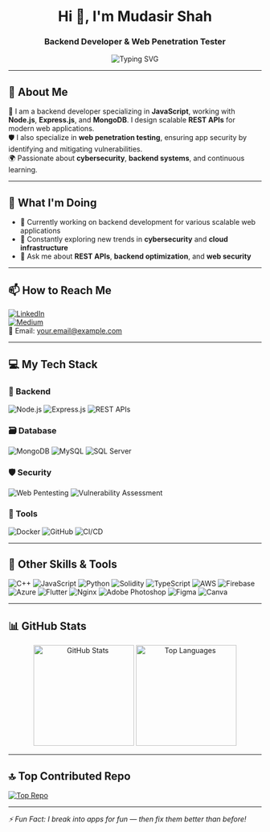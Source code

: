 <!-- GitHub README for Mudasir Shah -->

<h1 align="center">Hi 👋, I'm Mudasir Shah</h1>
<h3 align="center">Backend Developer & Web Penetration Tester</h3>

<p align="center">
  <img src="https://readme-typing-svg.demolab.com?font=Fira+Code&size=22&pause=1000&center=true&vCenter=true&width=435&lines=Backend+Developer;Web+Penetration+Tester;API+Architect;Cybersecurity+Learner" alt="Typing SVG" />
</p>

---

## 💫 About Me

🔐 I am a backend developer specializing in **JavaScript**, working with **Node.js**, **Express.js**, and **MongoDB**. I design scalable **REST APIs** for modern web applications.  
🛡️ I also specialize in **web penetration testing**, ensuring app security by identifying and mitigating vulnerabilities.  
🌍 Passionate about **cybersecurity**, **backend systems**, and continuous learning.

---

## 🚀 What I'm Doing

- 🔭 Currently working on backend development for various scalable web applications  
- 🌱 Constantly exploring new trends in **cybersecurity** and **cloud infrastructure**  
- 💬 Ask me about **REST APIs**, **backend optimization**, and **web security**

---

## 📫 How to Reach Me

[![LinkedIn](https://img.shields.io/badge/LinkedIn-0077B5?style=for-the-badge&logo=linkedin&logoColor=white)](https://www.linkedin.com/in/your-link/)  
[![Medium](https://img.shields.io/badge/Medium-000000?style=for-the-badge&logo=medium&logoColor=white)](https://medium.com/@yourusername)  
📧 Email: [your.email@example.com](mailto:your.email@example.com)

---

## 💻 My Tech Stack

### 🚀 Backend
![Node.js](https://img.shields.io/badge/-Node.js-339933?style=for-the-badge&logo=node.js&logoColor=white)
![Express.js](https://img.shields.io/badge/-Express.js-000000?style=for-the-badge&logo=express&logoColor=white)
![REST APIs](https://img.shields.io/badge/-REST-FF6C37?style=for-the-badge)

### 🗃️ Database
![MongoDB](https://img.shields.io/badge/-MongoDB-47A248?style=for-the-badge&logo=mongodb&logoColor=white)
![MySQL](https://img.shields.io/badge/-MySQL-00758F?style=for-the-badge&logo=mysql&logoColor=white)
![SQL Server](https://img.shields.io/badge/-SQL%20Server-CC2927?style=for-the-badge&logo=microsoft-sql-server&logoColor=white)

### 🛡️ Security
![Web Pentesting](https://img.shields.io/badge/-Web%20Pentesting-ff0000?style=for-the-badge)
![Vulnerability Assessment](https://img.shields.io/badge/-Vulnerability%20Assessment-FF9800?style=for-the-badge)

### 🔧 Tools
![Docker](https://img.shields.io/badge/-Docker-2496ED?style=for-the-badge&logo=docker&logoColor=white)
![GitHub](https://img.shields.io/badge/-GitHub-181717?style=for-the-badge&logo=github&logoColor=white)
![CI/CD](https://img.shields.io/badge/-CI%2FCD-0A0A0A?style=for-the-badge)

---

## 🧠 Other Skills & Tools

![C++](https://img.shields.io/badge/-C++-00599C?style=for-the-badge&logo=c%2B%2B&logoColor=white)
![JavaScript](https://img.shields.io/badge/-JavaScript-F7DF1E?style=for-the-badge&logo=javascript&logoColor=black)
![Python](https://img.shields.io/badge/-Python-3776AB?style=for-the-badge&logo=python&logoColor=white)
![Solidity](https://img.shields.io/badge/-Solidity-363636?style=for-the-badge&logo=solidity)
![TypeScript](https://img.shields.io/badge/-TypeScript-007ACC?style=for-the-badge&logo=typescript)
![AWS](https://img.shields.io/badge/-AWS-232F3E?style=for-the-badge&logo=amazon-aws)
![Firebase](https://img.shields.io/badge/-Firebase-FFCA28?style=for-the-badge&logo=firebase)
![Azure](https://img.shields.io/badge/-Azure-0078D4?style=for-the-badge&logo=microsoft-azure)
![Flutter](https://img.shields.io/badge/-Flutter-02569B?style=for-the-badge&logo=flutter)
![Nginx](https://img.shields.io/badge/-Nginx-009639?style=for-the-badge&logo=nginx)
![Adobe Photoshop](https://img.shields.io/badge/-Photoshop-31A8FF?style=for-the-badge&logo=adobe-photoshop)
![Figma](https://img.shields.io/badge/-Figma-F24E1E?style=for-the-badge&logo=figma)
![Canva](https://img.shields.io/badge/-Canva-00C4CC?style=for-the-badge&logo=canva)

---

## 📊 GitHub Stats

<p align="center">
  <img src="https://github-readme-stats.vercel.app/api?username=MudasirShah&show_icons=true&theme=radical" alt="GitHub Stats" height="200"/>
  <img src="https://github-readme-stats.vercel.app/api/top-langs/?username=MudasirShah&layout=compact&theme=radical" alt="Top Languages" height="200"/>
</p>

---

## 🔝 Top Contributed Repo

[![Top Repo](https://github-readme-stats.vercel.app/api/pin/?username=MudasirShah&repo=your-repo-name&theme=radical)](https://github.com/MudasirShah/your-repo-name)

---

_⚡ Fun Fact: I break into apps for fun — then fix them better than before!_

